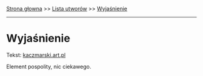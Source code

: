 [Strona głowna](../index.md) >> [Lista utworów](../list.md) >> [Wyjaśnienie](653.md)

---

# Wyjaśnienie

Tekst: [kaczmarski.art.pl](https://www.kaczmarski.art.pl/tworczosc/wiersze/wyjasnienie/)

Element pospolity, nic ciekawego.